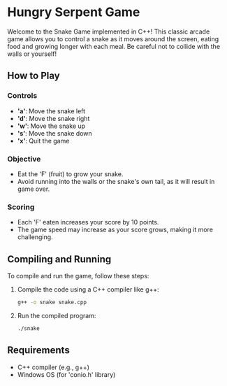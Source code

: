 # Hungry Serpent Game

Welcome to the Snake Game implemented in C++! This classic arcade game allows you to control a snake as it moves around the screen, eating food and growing longer with each meal. Be careful not to collide with the walls or yourself!

## How to Play

### Controls

- **'a'**: Move the snake left
- **'d'**: Move the snake right
- **'w'**: Move the snake up
- **'s'**: Move the snake down
- **'x'**: Quit the game

### Objective

- Eat the 'F' (fruit) to grow your snake.
- Avoid running into the walls or the snake's own tail, as it will result in game over.

### Scoring

- Each 'F' eaten increases your score by 10 points.
- The game speed may increase as your score grows, making it more challenging.

## Compiling and Running

To compile and run the game, follow these steps:

1. Compile the code using a C++ compiler like g++:
   ```bash
   g++ -o snake snake.cpp

2. Run the compiled program:
   ```bash
   ./snake
   ```

## Requirements

- C++ compiler (e.g., g++)
- Windows OS (for 'conio.h' library)
